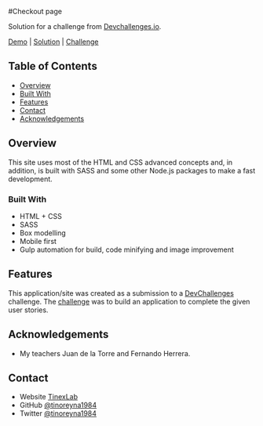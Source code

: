 #Checkout page

Solution for a challenge from [Devchallenges.io](http://devchallenges.io).

[Demo](https://tino-devchallenges-07.netlify.app) | 
[Solution](https://github.com/tinoreyna1984/devchallenges-07) | 
[Challenge](https://devchallenges.io/challenges/xobQBuf8zWWmiYMIAZe0)

<!-- TABLE OF CONTENTS -->

## Table of Contents

- [Overview](#overview)
- [Built With](#built-with)
- [Features](#features)
- [Contact](#contact)
- [Acknowledgements](#acknowledgements)

## Overview

This site uses most of the HTML and CSS advanced concepts and, in addition, is built with SASS and some other Node.js packages to make a fast development.

### Built With

- HTML + CSS
- SASS
- Box modelling
- Mobile first
- Gulp automation for build, code minifying and image improvement

## Features

This application/site was created as a submission to a [DevChallenges](https://devchallenges.io/challenges) challenge. The [challenge](https://devchallenges.io/challenges/xobQBuf8zWWmiYMIAZe0) was to build an application to complete the given user stories.

## Acknowledgements

- My teachers Juan de la Torre and Fernando Herrera.

## Contact

- Website [TinexLab](https://tinexlab.vercel.app)
- GitHub [@tinoreyna1984](https://github.com/tinoreyna1984)
- Twitter [@tinoreyna1984](https://twitter.com/tinoreyna1984)
